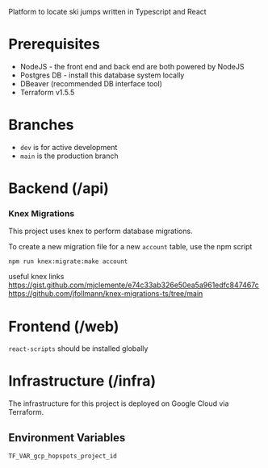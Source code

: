 Platform to locate ski jumps written in Typescript and React

# Prerequisites
- NodeJS - the front end and back end are both powered by NodeJS
- Postgres DB - install this database system locally
- DBeaver (recommended DB interface tool)
- Terraform v1.5.5

# Branches
- `dev` is for active development
- `main` is the production branch


# Backend (/api)


### Knex Migrations
This project uses knex to perform database migrations.

To create a new migration file for a new `account` table, use the npm script

```
npm run knex:migrate:make account
```

useful knex links
https://gist.github.com/mjclemente/e74c33ab326e50ea5a961edfc847467c
https://github.com/jfollmann/knex-migrations-ts/tree/main




# Frontend (/web)
`react-scripts` should be installed globally 



# Infrastructure (/infra)

The infrastructure for this project is deployed on Google Cloud via Terraform.


## Environment Variables


`TF_VAR_gcp_hopspots_project_id`
